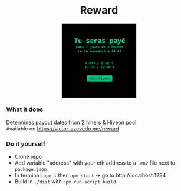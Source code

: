 
<h1 align="center">Reward</h1>
<p align="center">
  <img src="/src/icons/preview.jpg" width=40% height=40% align="center"/>
</p>

### What it does
Determines payout dates from 2miners & Hiveon pool  
Available on https://victor-azevedo.me/reward

### Do it yourself
* Clone repo
* Add variable "address" with your eth address to a `.env` file next to `package.json`
* In terminal: `npm i` then  `npm start` -> go to http://localhost:1234
* Build in `./dist` with `npm run-script build`
